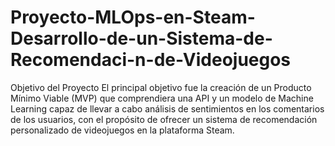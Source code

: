 # Proyecto-MLOps-en-Steam-Desarrollo-de-un-Sistema-de-Recomendaci-n-de-Videojuegos
Objetivo del Proyecto  El principal objetivo fue la creación de un Producto Mínimo Viable (MVP) que comprendiera una API y un modelo de Machine Learning capaz de llevar a cabo análisis de sentimientos en los comentarios de los usuarios, con el propósito de ofrecer un sistema de recomendación personalizado de videojuegos en la plataforma Steam.
